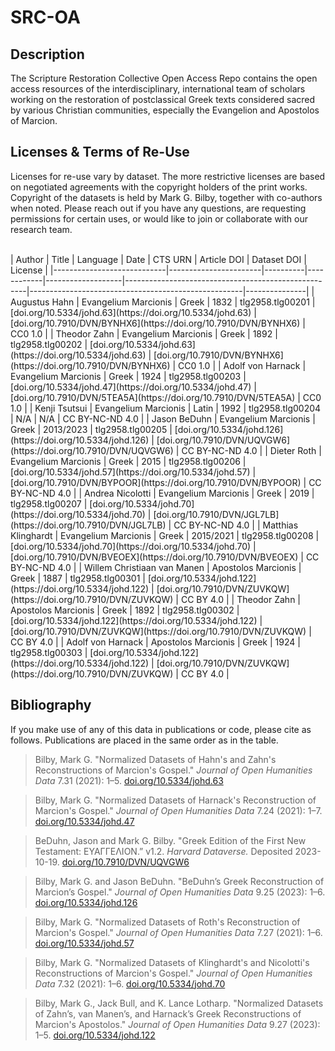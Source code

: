 # SRC-OA 

## Description

The Scripture Restoration Collective Open Access Repo contains the open access resources of the interdisciplinary, international team of scholars working on the restoration of postclassical Greek texts considered sacred by various Christian communities, especially the Evangelion and Apostolos of Marcion.

## Licenses & Terms of Re-Use

Licenses for re-use vary by dataset. The more restrictive licenses are based on negotiated agreements with the copyright holders of the print works. Copyright of the datasets is held by Mark G. Bilby, together with co-authors when noted. Please reach out if you have any questions, are requesting permissions for certain uses, or would like to join or collaborate with our research team.

<br>
| Author                     | Title                 | Language | Date       | CTS URN           | Article DOI                                           | Dataset DOI                                           | License       |
|----------------------------|-----------------------|----------|------------|-------------------|-----------------------------------------------------|-----------------------------------------------------|---------------|
| Augustus Hahn              | Evangelium Marcionis | Greek    | 1832       | tlg2958.tlg00201  | [doi.org/10.5334/johd.63](https://doi.org/10.5334/johd.63) | [doi.org/10.7910/DVN/BYNHX6](https://doi.org/10.7910/DVN/BYNHX6) | CC0 1.0       |
| Theodor Zahn               | Evangelium Marcionis | Greek    | 1892       | tlg2958.tlg00202  | [doi.org/10.5334/johd.63](https://doi.org/10.5334/johd.63) | [doi.org/10.7910/DVN/BYNHX6](https://doi.org/10.7910/DVN/BYNHX6) | CC0 1.0       |
| Adolf von Harnack          | Evangelium Marcionis | Greek    | 1924       | tlg2958.tlg00203  | [doi.org/10.5334/johd.47](https://doi.org/10.5334/johd.47) | [doi.org/10.7910/DVN/5TEA5A](https://doi.org/10.7910/DVN/5TEA5A) | CC0 1.0       |
| Kenji Tsutsui              | Evangelium Marcionis | Latin    | 1992       | tlg2958.tlg00204  | N/A                                                 | N/A                                                 | CC BY-NC-ND 4.0 |
| Jason BeDuhn               | Evangelium Marcionis | Greek    | 2013/2023  | tlg2958.tlg00205  | [doi.org/10.5334/johd.126](https://doi.org/10.5334/johd.126) | [doi.org/10.7910/DVN/UQVGW6](https://doi.org/10.7910/DVN/UQVGW6) | CC BY-NC-ND 4.0 |
| Dieter Roth                | Evangelium Marcionis | Greek    | 2015       | tlg2958.tlg00206  | [doi.org/10.5334/johd.57](https://doi.org/10.5334/johd.57) | [doi.org/10.7910/DVN/BYPOOR](https://doi.org/10.7910/DVN/BYPOOR) | CC BY-NC-ND 4.0 |
| Andrea Nicolotti           | Evangelium Marcionis | Greek    | 2019       | tlg2958.tlg00207  | [doi.org/10.5334/johd.70](https://doi.org/10.5334/johd.70) | [doi.org/10.7910/DVN/JGL7LB](https://doi.org/10.7910/DVN/JGL7LB) | CC BY-NC-ND 4.0 |
| Matthias Klinghardt        | Evangelium Marcionis | Greek    | 2015/2021  | tlg2958.tlg00208  | [doi.org/10.5334/johd.70](https://doi.org/10.5334/johd.70) | [doi.org/10.7910/DVN/BVEOEX](https://doi.org/10.7910/DVN/BVEOEX) | CC BY-NC-ND 4.0 |
| Willem Christiaan van Manen | Apostolos Marcionis | Greek    | 1887       | tlg2958.tlg00301  | [doi.org/10.5334/johd.122](https://doi.org/10.5334/johd.122) | [doi.org/10.7910/DVN/ZUVKQW](https://doi.org/10.7910/DVN/ZUVKQW) | CC BY 4.0     |
| Theodor Zahn               | Apostolos Marcionis | Greek    | 1892       | tlg2958.tlg00302  | [doi.org/10.5334/johd.122](https://doi.org/10.5334/johd.122) | [doi.org/10.7910/DVN/ZUVKQW](https://doi.org/10.7910/DVN/ZUVKQW) | CC BY 4.0     |
| Adolf von Harnack          | Apostolos Marcionis | Greek    | 1924       | tlg2958.tlg00303  | [doi.org/10.5334/johd.122](https://doi.org/10.5334/johd.122) | [doi.org/10.7910/DVN/ZUVKQW](https://doi.org/10.7910/DVN/ZUVKQW) | CC BY 4.0     |

<br>

## Bibliography

If you make use of any of this data in publications or code, please cite as follows. Publications are placed in the same order as in the table.

> Bilby, Mark G. "Normalized Datasets of Hahn's and Zahn's Reconstructions of Marcion's Gospel." *Journal of Open Humanities Data* 7.31 (2021): 1–5. [doi.org/10.5334/johd.63](https://doi.org/10.5334/johd.63)

> Bilby, Mark G. "Normalized Datasets of Harnack's Reconstruction of Marcion's Gospel." *Journal of Open Humanities Data* 7.24 (2021): 1–7. [doi.org/10.5334/johd.47](https://doi.org/10.5334/johd.47)

> BeDuhn, Jason and Mark G. Bilby. "Greek Edition of the First New Testament: ΕΥΑΓΓΕΛΙΟΝ.” v1.2. *Harvard Dataverse.* Deposited 2023-10-19. [doi.org/10.7910/DVN/UQVGW6](https://doi.org/10.7910/DVN/UQVGW6)

> Bilby, Mark G. and Jason BeDuhn. "BeDuhn’s Greek Reconstruction of Marcion’s Gospel." *Journal of Open Humanities Data* 9.25 (2023): 1–6. [doi.org/10.5334/johd.126](https://doi.org/10.5334/johd.126)

> Bilby, Mark G. "Normalized Datasets of Roth's Reconstruction of Marcion's Gospel." *Journal of Open Humanities Data* 7.27 (2021): 1–6. [doi.org/10.5334/johd.57](https://doi.org/10.5334/johd.57)

> Bilby, Mark G. "Normalized Datasets of Klinghardt's and Nicolotti's Reconstructions of Marcion's Gospel." *Journal of Open Humanities Data* 7.32 (2021): 1–6. [doi.org/10.5334/johd.70](https://doi.org/10.5334/johd.70)

> Bilby, Mark G., Jack Bull, and K. Lance Lotharp. "Normalized Datasets of Zahn’s, van Manen’s, and Harnack’s Greek Reconstructions of Marcion's Apostolos." *Journal of Open Humanities Data* 9.27 (2023): 1–5. [doi.org/10.5334/johd.122](https://doi.org/10.5334/johd.122)

